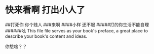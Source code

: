 # 快来看啊 打出小人了

##打死你 你个贱人
###来啊
####小样 还不服
#####打的你生活不能自理
######吆
This file file serves as your book's preface, a great place to describe your book's content and ideas.

你愁啥？？



